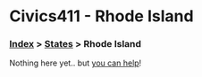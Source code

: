 # Civics411 - Rhode Island

### [Index](../../README.md) > [States](../) > Rhode Island

Nothing here yet.. but [you can help](../../CONTRIBUTING.md)!
